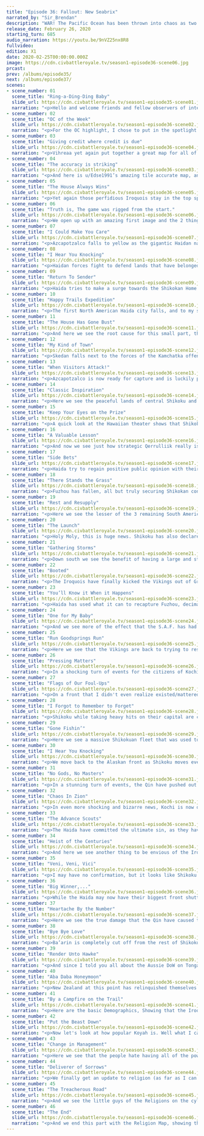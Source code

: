 ```yaml
---
title: "Episode 36: Fallout: New Seabrix"
narrated_by: "Sir_Brendan"
description: "WAR! The Pacific Ocean has been thrown into chaos as two of the largest players in this part of the world throw down over who has the bigger ship. And in the background, moves are made to take advantage of this time of war that would only come while one is truly distracted, and a weapon that was made long ago finally gets used in a way that allows for terror to truly reach all."
release_date: February 26, 2020
starting_turn: 685
audio_narration: https://youtu.be/9nVZ25nx8R8
fullvideo:
edition: X1
date: 2020-02-25T00:00:00.000Z
image: https://cdn.civbattleroyale.tv/season1-episode36-scene06.jpg
prcast:
prev: /albums/episode35/
next: /albums/episode37/
scenes:
- scene_number: 01
  scene_title: "Ring-a-Ding-Ding Baby"
  slide_url: https://cdn.civbattleroyale.tv/season1-episode35-scene01.jpg
  narration: "<p>Hello and welcome friends and fellow observers of internet robot cockfights; My name is Brendan, also known as u/Sir_Brendan on the subreddit and discord. I’ve been with the BR since episode 13 of Mk.I and have seen my fair share of Australia’s domination of their Island neighbors. This part is short, about 35 - 40 slides; but filled with many references, some analyzing, and plenty of dead civilians. Add all that together and you have the marble cake equivalent of CBR AI games. So get your milk and letttssss GOOOOOO!!</p>"
- scene_number: 02
  scene_title: "OC of the Week"
  slide_url: https://cdn.civbattleroyale.tv/season1-episode36-scene02.jpg
  narration: "<p>For the OC highlight, I chose to put in the spotlight this amazing piece of honest reporting. Nowhere else on the Cylinder can you find such an honest take on the news, and it's good to see in this far off future year of the 4000’s that someone still wishes to protect the eyes of our children by printing paper and not using Holo-broadcast.</p>"
- scene_number: 03
  scene_title: "Giving credit where credit is due"
  slide_url: https://cdn.civbattleroyale.tv/season1-episode36-scene04.jpg
  narration: "<p>Vihreaa yet again put together a great map for all of us to ~~gawk~~ at. Although I have to say there seems to be a mistake, and that's the fact that the Apache are smaller than they actually are. Oh well, they must be on the payroll of the Iroquois.</p>"
- scene_number: 04
  scene_title: "The accuracy is striking"
  slide_url: https://cdn.civbattleroyale.tv/season1-episode36-scene03.jpg
  narration: "<p>And here is u/Edse1991’s amazing tile accurate map, and yet again I see another amazing artist being used to spread Iroquois propaganda, shame really. But aside from that we see that the Qin and Australia making good sized gains from their respective wars against the Khamugs and the Nazca, while the Goths gained some back waters in Tibet. </p>"
- scene_number: 05
  scene_title: "The House Always Wins"
  slide_url: https://cdn.civbattleroyale.tv/season1-episode36-scene05.jpg
  narration: "<p>Yet again those perfidious Iroquois stay in the top spot, over the rightful 1st place of the Apache. My case is that if you take away the facts that the Iroquois have a huge military, an amazing amount of production, have finished the tech tree, dwarf the Apache in both amount of cities and the amount of people, and their superior bite and hold strategy that the no opponent has been able to stave off; then it's obvious that the Apache is the clear #1.</p>"
- scene_number: 06
  scene_title: "Truth is, The game was rigged from the start."
  slide_url: https://cdn.civbattleroyale.tv/season1-episode36-scene06.jpg
  narration: "<p>We open up with an amazing first image and the 2 things I wish to point out on this slide:</p><p></p><p>1) From what I can tell, Shikoku has used the first nuke of the game. And the place they have used it is the Haida capital of Ninstints. This means one thing to me, and that's that Shikoku has total control of the Skies between them and Ninstints (maybe even farther than that). Luckily for the Haida AI, all AI seems to prefer to use bombers against cities and not units, but unfortunately Nukes damage units near the target.</p><p></p><p>2) Look at the absolutely huge population of Haina! While it may be dwarfed by Wellingtons formerly huge pop of 134 (Which the Viking city of Hedeby is close to at 133 last we saw it), 115 isn't something to shake a stick at. In real world population that's 588,781,225 people in that city alone, which is bigger than the entire population of the United States. Wonder what they’re feeding people at this point?</p><p>Coiot: Here is the moment from the video (excuse the graphics): https://drive.google.com/open?id=1fggOVaCoFCCqMcl2kju-hJOidxeZCwbs</p>"
- scene_number: 07
  scene_title: "I Could Make You Care"
  slide_url: https://cdn.civbattleroyale.tv/season1-episode36-scene07.jpg
  narration: "<p>Azcapotzalco falls to yellow as the gigantic Haidan navy punishes the Apache attack on their southern border. This hurts to see as an Apache fan, as if the city falls there won't be much in the nearby area to take it back with. In my opinion this attack was ill timed on the Apache’s part, as there is no way the Apache can even hope to bring enough of a force for a good defense and a cohesive offense at the same time.</p>"
- scene_number: 08
  scene_title: "I Hear You Knocking"
  slide_url: https://cdn.civbattleroyale.tv/season1-episode36-scene08.jpg
  narration: "<p>Haidan forces fight to defend lands that have belonged to the Haida for thousands of years at this point, and for many of the fake soldiers, their homes. But while it's a valiant one, the cities are closer to the Shikoku core, and Haida is sitting at 109 techs and 3791 hammers to Shikoku’s 122 techs and whopping 9244 hammer, and are thus doomed to fall in a short while. </p>"
- scene_number: 09
  scene_title: "Return To Sender"
  slide_url: https://cdn.civbattleroyale.tv/season1-episode36-scene09.jpg
  narration: "<p>Haida tries to make a surge towards the Shikokan Home Islands, but faces a more technologically strong fleet tasked with the job of stopping such a feat. Haida do have the numerical advantage by sending 15 ships, and while that may be short of enough to capture a city, it does open a corridor of attack that they can focus on.</p>"
- scene_number: 10
  scene_title: "Happy Trails Expedition"
  slide_url: https://cdn.civbattleroyale.tv/season1-episode36-scene10.jpg
  narration: "<p>The first North American Haida city falls, and to my shock it's not a coastal one. In a war where Haida’s main weapon is their massive fleet, the loss of an inland city such as Qerrulliik is a massive blow. For Shikoku though, the gain of this city means easy reinforcement and allows for the Shikokan army to join the battle and put pressure on every front that Haida has now. If the Haida want to regain the defensive momentum they’ll need to recapture this city A.S.A.P.</p>"
- scene_number: 11
  scene_title: "The House Has Gone Bust"
  slide_url: https://cdn.civbattleroyale.tv/season1-episode36-scene11.jpg
  narration: "<p>And here we see the root cause for this small part, the switching on of quick combat. As a fan of digital blood shed, I hope this doesn't cause problems.</p>"
- scene_number: 12
  scene_title: "My Kind of Town"
  slide_url: https://cdn.civbattleroyale.tv/season1-episode36-scene12.jpg
  narration: "<p>Skedan falls next to the forces of the Kamchatka offensive by Shikoku, and while the city might be recaptured by the Haidan, the chances aren't great. Even if it is recaptured, the main focus of the next push will likely be the major city of Fuzhou, which will truly be the death blow to Haida power in East Asia if it falls to Shikoku.</p>"
- scene_number: 13
  scene_title: "When Visitors Attack!"
  slide_url: https://cdn.civbattleroyale.tv/season1-episode36-scene13.jpg
  narration: "<p>Azcapotzalco is now ready for capture and is luckily protected by a light fleet of peacekeepers, just as Geronimo begins to organize an army to defend the city from the Haida naval assault. Something that is concerning to this Apache fan is that the Haida have complete control of the seas over here, which will mean that the Apache are more than likely alone in this fight against the Haida than they realize. Because while Shikoku is more than fine fighting the Haida by themselves, the Apache aren't.</p>"
- scene_number: 14
  scene_title: "Classic Inspiration"
  slide_url: https://cdn.civbattleroyale.tv/season1-episode36-scene14.jpg
  narration: "<p>Here we see the peaceful lands of central Shikoku and I notice that they have 2 huge cities (Kochi seems to also be freaking huge, with 115 pop), and these cities are actually safe from all forms of combat it seems. This will be beneficial for their war effort since their production centers should remain safe from any type of retribution from Haida.</p>"
- scene_number: 15
  scene_title: "Keep Your Eyes on the Prize"
  slide_url: https://cdn.civbattleroyale.tv/season1-episode36-scene15.jpg
  narration: "<p>A quick look at the Hawaiian theater shows that Shikoku is mopping up the very last bit of Haidan resistance, and are most likely on their way to begin an offensive against the California coast. The more fronts that get closed will only make things worse for the Haida, and better for the Apache to not lose their coastal cities...Hopefully. Look I’m an Apache fan, I have to make up lies for myself until Endgame shows up.</p>"
- scene_number: 16
  scene_title: "A Valuable Lesson"
  slide_url: https://cdn.civbattleroyale.tv/season1-episode36-scene16.jpg
  narration: "<p>And now we see just how strategic Qerrulliik really is, as it's close to the former Yu’pik capital of Nugtaq. But also in this shot we see that Shikoku has been bombing Haida cities quite well, as well as the remnants of the Haidan air force trying to desperately hold off their opposites flying Shikoku colors. </p>"
- scene_number: 17
  scene_title: "Side Bets"
  slide_url: https://cdn.civbattleroyale.tv/season1-episode36-scene17.jpg
  narration: "<p>Haida try to regain positive public opinion with their own citizens by taking Azcapotzalco from the Apache. My own bias aside, this was a bad idea for the Haida. Geronimo wouldn't be able to fully take Sirenik as long as Haida left a token force to guard it, and that fleet needs to be meeting Shikoku’s at Hawaii and other locations in the upper Pacific. </p>"
- scene_number: 18
  scene_title: "There Stands the Grass"
  slide_url: https://cdn.civbattleroyale.tv/season1-episode36-scene18.jpg
  narration: "<p>Fuzhou has fallen, all but truly securing Shikokan control of Kamchatka. While I hate to sound melodramatic, the more this goes on, and the more cities Ryoma takes, the more likely this won't stop until the Haida are a rump on the same scale as the Yu’pik. But that's if I’m allowed to be melodramatic.</p>"
- scene_number: 19
  scene_title: "Rest and Resupply"
  slide_url: https://cdn.civbattleroyale.tv/season1-episode36-scene19.jpg
  narration: "<p>Here we see the lesser of the 3 remaining South American civs, the Nazca. And we see them with their huge population situated in Cahuachi (which is right next to the border with Uruguay).</p><p></p><p>Off screen, Maratha and Kazakhs declare war on the Qin! Also, Australia and the Khamugs gang up on Tonga. </p>"
- scene_number: 20
  scene_title: "The Launch"
  slide_url: https://cdn.civbattleroyale.tv/season1-episode36-scene20.jpg
  narration: "<p>Holy Moly, this is huge news. Shikoku has also declared war on the Qin, thus creating a second front for themselves. I’ve gotten this info from Blue Cassette, so this is some trustworthy info. </p><p></p><p>While this may seem like a bad idea in some regards, this may pay off for Ryoma. Lets keep in mind that the war against the Haida is mainly naval, with some efforts from the Shikokan Air Force (S.A.F.). But the Army has had nothing to do, so if Shikoku can use their air force to the same devastating level as they have against the Haida again, they could take some land from the Qin, who are just recovering from their war with the Khamugs. This may be a bet that I take to Vegas, and make it in Shikoku’s favor.</p>"
- scene_number: 21
  scene_title: "Gathering Storms"
  slide_url: https://cdn.civbattleroyale.tv/season1-episode36-scene21.jpg
  narration: "<p>Down south we see the benefit of having a large and strong air force as all 3 (possibly 4) Qin cities fully visible in this image are sitting at 0 health and just waiting to flip to grey and white. In all honesty, this will be the weakest part of Shikoku’s assault on the Qin, as if they don't flip these cities in a turn or 2 after this, they won't be able to keep the city they have here. Even on the naval front it will take time to grind down the Qin units on the sea, and will buy the Qin much needed and crucial time.</p><p></p><p>Also on this turn the Qin and Prussia declare war on the Haida, Zimbabwe and New Zealand makes peace, and in a very important peace deal, Prussia and Venice end their fighting. It seems to me that Prussia has kept everything, and that amazing Prussian Defensive standard has been upheld.</p>"
- scene_number: 22
  scene_title: "Booted"
  slide_url: https://cdn.civbattleroyale.tv/season1-episode36-scene22.jpg
  narration: "<p>The Iroquois have finally kicked the Vikings out of Greenland by taking Vasterås. And from what info I’ve been given, that this was the last flip in the war as both of the combatants have signed a peace treaty. </p><p></p><p>This war has just been devastating to the Vikings, as they have lost a lot of units, their cities in Greenland, as well as seen flips in the British Isles. This war may very well be the showing of what will happen when the Sami declare war against the Vikings, as good defense doesn't matter when the enemy isn't afraid of losing thousands of soldiers to accomplish one goal.</p>"
- scene_number: 23
  scene_title: "You’ll Know it When it Happens"
  slide_url: https://cdn.civbattleroyale.tv/season1-episode36-scene23.jpg
  narration: "<p>Haida has used what it can to recapture Fuzhou, decimating its population and somewhat strategically ruining the city for Shikoku. While good in my opinion, this will only buy Haida a few more moments, as this city and its northern neighbor are only moments away from falling. But we should commend Koyah on this strategic move, as it buys him a bit more time.</p>"
- scene_number: 24
  scene_title: "One for My Baby"
  slide_url: https://cdn.civbattleroyale.tv/season1-episode36-scene24.jpg
  narration: "<p>And we see more of the effect that the S.A.F. has had on the nearby cities, as Nanzheng and Hangzhou are both bombed into the black, and all that it will take is a melee ship to just get in and take it for the Qin to be wrecked here. These cities were safe from the Qin-Khamug war, and are thus crucial to the Qin war effort, so these cannot fall if the Qin hope to win this war.  But what I expect to see is what happened the last time Shikoku declared war on the Qin, which is these cities flip nonstop, but they will ultimately be safe from the Shikokan army.</p>"
- scene_number: 25
  scene_title: "Run Goodsprings Run"
  slide_url: https://cdn.civbattleroyale.tv/season1-episode36-scene25.jpg
  narration: "<p>Here we see that the Vikings are back to trying to restore their rule on the island of Onchan, and do so by bringing a longship in to remind the citizens that they are more Viking than they are Manx. Kinda crazy to see a ship that old still out and about.</p><p></p><p>In other news; the Iroquois, Palmyra, and Uruguay DoW the Haida. This means that rogue units like the paratrooper seen on screen here are doomed to die a horrible death, but also that international pressure is strong against the Haida. This could bring the Metis in on the fun, and maybe even the Yu’pik if war seems advantageous. </p>"
- scene_number: 26
  scene_title: "Pressing Matters"
  slide_url: https://cdn.civbattleroyale.tv/season1-episode36-scene26.jpg
  narration: "<p>In a shocking turn of events for the citizens of Kochi, the city has been nuked. While I don’t have any official info on who sent the missile out, my guess would be the Qin. This will hamper the Shikokan war effort, but it will only open up the use of such weapons against the Qin. For those that love watching nukes being dropped are probably loving this part so far and it will probably only get spicier as the part goes on.</p><p></p><p>In the background, Nazca and Selk’nam make peace, while Beta Israel, Taungoo and India join the international coalition against Haida.</p>"
- scene_number: 27
  scene_title: "Flags of Our Foul-Ups"
  slide_url: https://cdn.civbattleroyale.tv/season1-episode36-scene27.jpg
  narration: "<p>On a front that I didn't even realize existed/mattered, the Kazakhs actually gained a city. Up in the frigid north, Ablai Khan has gained the city of Nadym for the simple cost of maybe being nuked down south. But that's a maybe, and this is for sure, and that’s a bet anyone would take.</p>"
- scene_number: 28
  scene_title: "I Forgot to Remember to Forget"
  slide_url: https://cdn.civbattleroyale.tv/season1-episode36-scene28.jpg
  narration: "<p>Shikoku while taking heavy hits on their capital are close to seeing a huge pay off in Alaska, as Kassigluq, Tanu, and Niugtaq are primed to fall to the grey and white. While not huge or overly helpful cities for the Haida, they need every city to last as long as they can so they can use the overly nukey Qin to start grinding down Shikoku. </p>"
- scene_number: 29
  scene_title: "Gone Fishin’"
  slide_url: https://cdn.civbattleroyale.tv/season1-episode36-scene29.jpg
  narration: "<p>Here we see a massive Shikokuan fleet that was used to take the single island of Cha’atl. Why this fleet hasn't moved West or Eastward to help in the fight boggles my mind, but when asked, the Fleets PR advisor said that the Admiral and high ranking officers  had “Gone Fishin”. What this means in real terms though is that the Southern Haida fleet will sit useless and the Qin may have a shot at holding their coasts.</p>"
- scene_number: 30
  scene_title: "I Hear You Knocking"
  slide_url: https://cdn.civbattleroyale.tv/season1-episode36-scene30.jpg
  narration: "<p>We move back to the Alaskan front as Shikoku moves ever closer to taking this vital part of the Haidan Imperial Confederation, What with melee units being stationed outside of Ickyshoe (Cumshewa) and Nugget (Nugtaq). Also of note is Shikoku has taken control of Qerrulliik. This is important as this allows them to begin pumping out units over here, or begin creating airports (or the future worlds version) to move units about quickly.</p>"
- scene_number: 31
  scene_title: "No Gods, No Masters"
  slide_url: https://cdn.civbattleroyale.tv/season1-episode36-scene31.jpg
  narration: "<p>In a stunning turn of events, the Qin have pushed out and taken Pyongyang and may have even taken Shikoku’s mainland city. I now retract my previous statement saying that Shikoku may have a good shot at this fight, as they obviously are losing control of this front.</p>"
- scene_number: 32
  scene_title: "Chaos In Zion"
  slide_url: https://cdn.civbattleroyale.tv/season1-episode36-scene32.jpg
  narration: "<p>In even more shocking and bizarre news, Kochi is now down to 3 population. The amount of nuclear weapons sent at the Shikokuan capital is probably a small amount in comparison to what's left, but it shows that if you do go to war, make sure your core is safe. </p><p></p><p>If this was a real world scenario, the central government probably moved over to Nakamura or Tosa-Shimizu to escape the carnage, So all the extra bombs have done nothing but kill innocent civilians.</p>"
- scene_number: 33
  scene_title: "The Advance Scouts"
  slide_url: https://cdn.civbattleroyale.tv/season1-episode36-scene33.jpg
  narration: "<p>The Haida have committed the ultimate sin, as they have given a forward operating base to the Iroquois, and at a very strategic flank on the Apache. Damn you Koyah and your failure to defend effectively. </p><p></p><p>In all seriousness, This just goes to show just how powerful the X-com unit is, and just how powerful the Iroquois have become, and are understandably deserving of their continuous 1st spot in the Power Rankings.</p>"
- scene_number: 34
  scene_title: "Heist of the Centuries"
  slide_url: https://cdn.civbattleroyale.tv/season1-episode36-scene34.jpg
  narration: "<p>And here we see another thing to be envious of the Iroquois for, their leader has basically Jeff Bezos levels of stupid wealth at his disposal. 2 other notable items about this list is that the leader of Shikoku, Ryoma, is on here. All that money would be more useful buying up units to help take on the Qin my guy! Also the fact that world juggernaut and basically Snorlax cosplayer Uruguay isn't in this top 8, which is quite shocking given they’ve been a major player since the very beginning.</p><p></p><p>One last thing on this slide I want everyone to look at is the background of this image, in which we see that Shikoku has taken the 3 islands of Kayung, Atewaas, and Imangaq. This will just give Shikoku even more control of the Pacific, but this likely won't mean much in the long term.</p>"
- scene_number: 35
  scene_title: "Veni, Veni, Vici"
  slide_url: https://cdn.civbattleroyale.tv/season1-episode36-scene35.jpg
  narration: "<p>I may have no confirmation, but it looks like Shikoku may have peaced out with the Haida, based solely on the fact that Shikoku is allowing Haida cities to be in the Yellow, and also the fact that there are no Shikokuan units violating Haidan waters. This is huge as this allows for Shikoku to focus all of its efforts on the failing Western front. If this is peace then that means that Shikoku has effectively proved itself against a legitimate neighbor, not one who was always far weaker than themselves.</p>"
- scene_number: 36
  scene_title: "Big Winner,..."
  slide_url: https://cdn.civbattleroyale.tv/season1-episode36-scene36.jpg
  narration: "<p>While the Haida may now have their biggest front shutting down, they still have to deal with other major powers like Taungoo, Apache, Uruguay, and of course the Iroquois, what with their peacekeepers and bombers.As we can already see the Haida are mounting an attack to regain the city of Azcapotzalco, but this may be futile as it could be flipping as long as the Iroquois has an xcom ready to flip the city or the apache can get through. So while Koyah may have made a major diplomatic move, they still have a while to go before they are back in the clear.</p>"
- scene_number: 37
  scene_title: "Heartache By the Number"
  slide_url: https://cdn.civbattleroyale.tv/season1-episode36-scene37.jpg
  narration: "<p>Here we see the true damage that the Qin have caused to the Shikokuan core,as Kochi has only gained 1 pop since we last saw it, and we see that who needs Super ships when you can just spam hover tanks. It seems that the Shikokuan navy has been struggling holding back the Hover Hoard. Let this be reason number 1 why you don't declare a war on 2 fronts kids, just this example and not Napolean or Wilhelm II or Hitler.</p>"
- scene_number: 38
  scene_title: "Bye Bye Love"
  slide_url: https://cdn.civbattleroyale.tv/season1-episode36-scene38.jpg
  narration: "<p>Ba’arin is completely cut off from the rest of Shikoku, showing just how devastated the Army has become when facing the overwhelming numbers that the Qin have. We also get a good shot of the Qin core, and really see just how badly Shikoku fucked up by not focusing on the Qin or declaring war against the Qin about a part ago. </p>"
- scene_number: 39
  scene_title: "Render Unto Hawke"
  slide_url: https://cdn.civbattleroyale.tv/season1-episode36-scene39.jpg
  narration: "<p>And since I told you all about the Aussie DoW on Tonga, they have been captured and has begun being integrated into the glorious big green. </p><p></p><p>Eulogy Time: Tonga has been the source of much of the subs entertainment since the beginning of the BR. On one occasion facing off against the rising power of Oceania at the time in New Zealand and winning, or building a Military strong enough that it threatened any of its neighbors if timed properly, or their clocks that only had “tonga time” as the hand positions on it. But whatever the case, their death did not come from New Zealand, who many thought would cause it, but by a resurgent Australia. May Tonga fans find a new and deserving home in New Zealand, who may as well be just as doomed when the endgame comes around.</p><p></p><p>F.</p>"
- scene_number: 40
  scene_title: "Aba Daba Honeymoon"
  slide_url: https://cdn.civbattleroyale.tv/season1-episode36-scene40.jpg
  narration: "<p>New Zealand at this point has relinquished themselves to just breeding their population till endgame comes, hoping that their huge population centers will be enough to not draw the ire of their old rivals. It’s weird to think that not long ago New Zealand was the preeminent power of Oceania, using clever moves and a thicc navy to decimate and ruin all of their potential enemies. </p><p></p><p>Now all they can think of is how are they gonna add yet more buildings on a small and cramped island. </p>"
- scene_number: 41
  scene_title: "By a Campfire on the Trail"
  slide_url: https://cdn.civbattleroyale.tv/season1-episode36-scene41.jpg
  narration: "<p>Here are the basic Demographics, Showing that the Iroquois are the dominant force in most categories, and that the Sami have over 2 billion people in the frigid north of our planet. I guess Reindeers and cookies were the secret to vitality we were all looking for.</p>"
- scene_number: 42
  scene_title: "Put the Beast Down"
  slide_url: https://cdn.civbattleroyale.tv/season1-episode36-scene42.jpg
  narration: "<p>Now let's look at how popular Koyah is. Well what I can tell is he is the talk of the town, just not in the way most people want. The Haida are still at war with 13 civs, although one of them doesn't have any cities so they really don't count. But given how it’s better to hate Koyah than it is to be his friend, I’m expecting the Metis to DoW them at any point.</p><p>Coiot: Public Enemy #1.</p>"
- scene_number: 43
  scene_title: "Change in Management"
  slide_url: https://cdn.civbattleroyale.tv/season1-episode36-scene43.jpg
  narration: "<p>Here we see that the people hate having all of the power, and have started revolting against the idea of fair and equal treatment under their peoples leaders, and have chosen to embrace the benefits of a Fascist dictatorship, such as nightly curfews, dedication to the state, and the compulsory service to the military. Wait, they were already doing that anyways, so i guess they just want better colors than Yellow and Red.</p>"
- scene_number: 44
  scene_title: "Deliverer of Sorrows"
  slide_url: https://cdn.civbattleroyale.tv/season1-episode36-scene44.jpg
  narration: "<p>We finally get an update to religion (as far as I can tell it's been a hot minute since these have been seen). It's nice to see that the Yu’piks awful religion has the most cities and followers. Nice to see that people like a religion that only a “select chosen few” can even pronounce quickly and easily.</p>"
- scene_number: 45
  scene_title: "The Treacherous Road"
  slide_url: https://cdn.civbattleroyale.tv/season1-episode36-scene45.jpg
  narration: "<p>And we see the little guys of the Religions on the cylinder. At this point, following Sunni is probably a modern equivalent of being a follower of the greek pantheon in our day and age. I’m a follower of Athena, but what about you guys?</p>"
- scene_number: 46
  scene_title: "The End"
  slide_url: https://cdn.civbattleroyale.tv/season1-episode36-scene46.jpg
  narration: "<p>And we end this part with the Religion Map, showing that the only remnant of the Murri is the religion they gave Australia, and that Prussia is dominating on the Religion front. This part saw the first nukes being used, saw the ruination of the Haida, the possible crippling of Shikoku, and the death of a meme. With such an eventful part, I say au revoir, and this is Sir_Brendan signing off. </p>"
---
```

